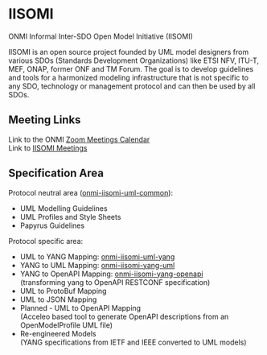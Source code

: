 # IISOMI
ONMI Informal Inter-SDO Open Model Initiative (IISOMI)

IISOMI is an open source project founded by UML model designers from various SDOs (Standards Development Organizations) like ETSI NFV, ITU-T, MEF, ONAP, former ONF and TM Forum. The goal is to develop guidelines and tools for a harmonized modeling infrastructure that is not specific to any SDO, technology or management protocol and can then be used by all SDOs.

## Meeting Links
Link to the ONMI [Zoom Meetings Calendar](https://zoom-lfx.platform.linuxfoundation.org/meetings/onmi-project)<br>
Link to [IISOMI Meetings](https://github.com/Open-Network-Models-and-Interfaces-ONMI/onmi-iisomi-home/wiki/IISOMI-Meetings-Calendar#meetings)

## Specification Area
Protocol neutral area ([onmi-iisomi-uml-common](https://github.com/Open-Network-Models-and-Interfaces-ONMI/onmi-iisomi-uml-common)):
* UML Modelling Guidelines
* UML Profiles and Style Sheets
* Papyrus Guidelines

Protocol specific area:
* UML to YANG Mapping: [onmi-iisomi-uml-yang](https://github.com/Open-Network-Models-and-Interfaces-ONMI/onmi-iisomi-uml-yang)
* YANG to UML Mapping: [onmi-iisomi-yang-uml](https://github.com/Open-Network-Models-and-Interfaces-ONMI/onmi-iisomi-yang-uml)
* YANG to OpenAPI Mapping: [onmi-iisomi-yang-openapi](https://github.com/Open-Network-Models-and-Interfaces-ONMI/onmi-iisomi-yang-openapi)<br> (transforming yang to OpenAPI RESTCONF specification)
* UML to ProtoBuf Mapping
* UML to JSON Mapping
* Planned - UML to OpenAPI Mapping<br> (Acceleo based tool to generate OpenAPI descriptions from an OpenModelProfile UML file)
* Re-engineered Models<br> (YANG specifications from IETF and IEEE converted to UML models)
